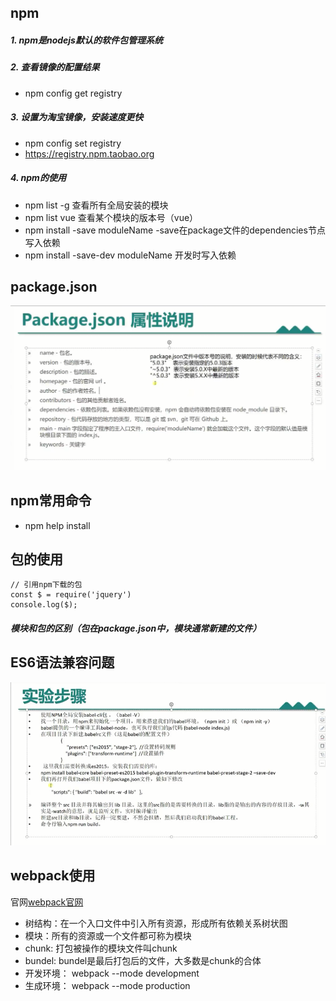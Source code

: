 ## npm
##### 1.	npm是nodejs默认的软件包管理系统
##### 2.	查看镜像的配置结果
+ npm config get registry
##### 3.	设置为淘宝镜像，安装速度更快
+ npm config set registry 
+ https://registry.npm.taobao.org
##### 4.	npm的使用 
+ npm list -g 查看所有全局安装的模块
+ npm list vue 查看某个模块的版本号（vue）
+ npm install -save moduleName  -save在package文件的dependencies节点写入依赖
+ npm install -save-dev moduleName 开发时写入依赖

## package.json
![package](/images/1.png)
## npm常用命令
+ npm help install
## 包的使用
```
// 引用npm下载的包
const $ = require('jquery')
console.log($);
```
##### 模块和包的区别（包在package.json中，模块通常新建的文件）
## ES6语法兼容问题
![es6兼容](/images/2.png)
## webpack使用
 官网[webpack官网](https://webpack.docschina.org/)
+ 树结构：在一个入口文件中引入所有资源，形成所有依赖关系树状图
+ 模块：所有的资源或一个文件都可称为模块
+ chunk: 打包被操作的模块文件叫chunk
+ bundel: bundel是最后打包后的文件，大多数是chunk的合体
+ 开发环境： webpack --mode development
+ 生成环境： webpack --mode production








